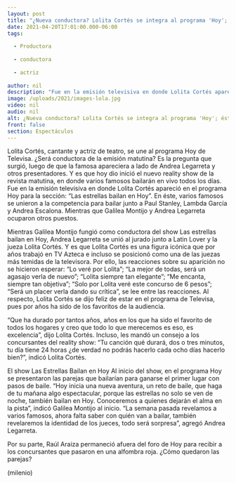 ```yaml
---
layout: post
title: "¿Nueva conductora? Lolita Cortés se integra al programa 'Hoy'; éste es el nuevo show de Televisa"
date: 2021-04-20T17:01:00.000-06:00
tags:
  
  - Productora
  
  - conductora
  
  - actriz
  
author: nil
description: "Fue en la emisión televisiva en donde Lolita Cortés apareció en el programa Hoy para la sección: “Las estrellas bailan en Hoy”. ¿Es conductora? Te contamos todo lo que sabemos sobre este nuevo reality show. "
image: /uploads/2021/images-lola.jpg
video: nil
audio: nil
alt: ¿Nueva conductora? Lolita Cortés se integra al programa 'Hoy'; éste es el nuevo show de Televisa
front: false
section: Espectáculos
---
```


Lolita Cortés, cantante y actriz de teatro, se une al programa Hoy de Televisa. ¿Será conductora de la emisión matutina? Es la pregunta que surgió, luego de que la famosa apareciera a lado de Andrea Legarreta y otros presentadores. Y es que hoy dio inició el nuevo reality show de la revista matutina, en donde varios famosos bailarán en vivo todos los días. Fue en la emisión televisiva en donde Lolita Cortés apareció en el programa Hoy para la sección: “Las estrellas bailan en Hoy”. En éste, varios famosos se unieron a la competencia para bailar junto a Paul Stanley, Lambda García y Andrea Escalona. Mientras que Galilea Montijo y Andrea Legarreta ocuparon otros puestos.

Mientras Galilea Montijo fungió como conductora del show Las estrellas bailan en Hoy, Andrea Legarreta se unió al jurado junto a Latin Lover y la jueza Lolita Cortés. Y es que Lolita Cortés es una figura icónica que por años trabajó en TV Azteca e incluso se posicionó como una de las juezas más temidas de la televisora. Por ello, las reacciones sobre su aparición no se hicieron esperar: “Lo veré por Lolita”; “La mejor de todas, será un agasajo verla de nuevo”; “Lolita siempre tan elegante”; “Me encanta, siempre tan objetiva”; “Solo por Lolita veré este concurso de 6 pesos”; “Será un placer verla dando su crítica”, se lee entre las reacciones. Al respecto, Lolita Cortés se dijo feliz de estar en el programa de Televisa, pues por años ha sido de los favoritos de la audiencia. 

“Que ha durado por tantos años, años en los que ha sido el favorito de todos los hogares y creo que todo lo que merecemos es eso, es excelencia”, dijo Lolita Cortés. Incluso, les mandó un consejo a los concursantes del reality show: “Tu canción qué durará, dos o tres minutos, tu día tiene 24 horas ¿de verdad no podrás hacerlo cada ocho días hacerlo bien?”, indicó Lolita Cortés. 

El show Las Estrellas Bailan en Hoy Al inicio del show, en el programa Hoy se presentaron las parejas que bailarían para ganarse el primer lugar con pasos de baile. “Hoy inicia una nueva aventura, un reto de baile, que haga de tu mañana algo espectacular, porque las estrellas no solo se ven de noche, también bailan en Hoy. Conoceremos a quienes dejarán el alma en la pista”, indicó Galilea Montijo al inicio. “La semana pasada revelamos a varios famosos, ahora falta saber con quién van a bailar, también revelaremos la identidad de los jueces, todo será sorpresa”, agregó Andrea Legarreta. 

Por su parte, Raúl Araiza permaneció afuera del foro de Hoy para recibir a los concursantes que pasaron en una alfombra roja. ¿Cómo quedaron las parejas? 

(milenio)